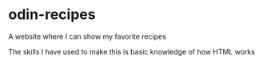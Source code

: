 # odin-recipes
A website where I can show my favorite recipes

The skills I have used to make this is basic knowledge of how HTML works